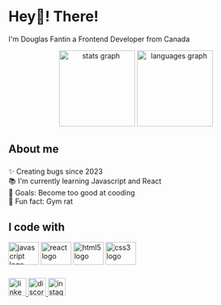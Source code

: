 # Hey👋! There!
<p>I'm Douglas Fantin a Frontend Developer from Canada</p>

<div align="center">
  <img src="https://github-readme-stats.vercel.app/api?username=Fantinn&hide_title=false&hide_rank=false&show_icons=true&include_all_commits=true&count_private=true&disable_animations=false&theme=dracula&locale=en&hide_border=false" height="150" alt="stats graph"  />
  <img src="https://github-readme-stats.vercel.app/api/top-langs?username=Fantinn&locale=en&hide_title=false&layout=compact&card_width=320&langs_count=5&theme=dracula&hide_border=false" height="150" alt="languages graph"  />
</div>

###

## About me

###

<p align="left">✨ Creating bugs since 2023<br>
📚 I'm currently learning Javascript and React<br>
🎯 Goals: Become too good at cooding<br>
🎲 Fun fact: Gym rat</p>

###

## I code with
<div align="left">
  <img src="https://cdn.jsdelivr.net/gh/devicons/devicon/icons/javascript/javascript-original.svg" height="45" width="60" alt="javascript logo"  />
  <img src="https://cdn.jsdelivr.net/gh/devicons/devicon/icons/react/react-original.svg" height="45" width="60" alt="react logo"  />
  <img src="https://cdn.jsdelivr.net/gh/devicons/devicon/icons/html5/html5-original.svg" height="45" width="60" alt="html5 logo"  />
  <img src="https://cdn.jsdelivr.net/gh/devicons/devicon/icons/css3/css3-original.svg" height="45" width="60" alt="css3 logo"  />
</div>

###

<div align="left">
  <a href="https://www.linkedin.com/in/douglasfantin/" target="_blank">
    <img src="https://img.shields.io/static/v1?message=LinkedIn&logo=linkedin&label=&color=0077B5&logoColor=white&labelColor=&style=for-the-badge" height="35" alt="linkedin logo"  />
  </a>
  <a href="https://discordapp.com/users/313128424946401300" target="_blank">
    <img src="https://img.shields.io/static/v1?message=Discord&logo=discord&label=&color=7289DA&logoColor=white&labelColor=&style=for-the-badge" height="35" alt="discord logo"  />
  </a>
  <a href="https://www.instagram.com/dougiefantin/" target="_blank">
    <img src="https://img.shields.io/static/v1?message=Instagram&logo=instagram&label=&color=E4405F&logoColor=white&labelColor=&style=for-the-badge" height="35" alt="instagram logo"  />
  </a>
</div>

###
